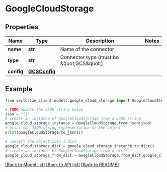 # GoogleCloudStorage


## Properties

Name | Type | Description | Notes
------------ | ------------- | ------------- | -------------
**name** | **str** | Name of the connector | 
**type** | **str** | Connector type (must be \&quot;GCS\&quot;) | 
**config** | [**GCSConfig**](GCSConfig.md) |  | 

## Example

```python
from vectorize_client.models.google_cloud_storage import GoogleCloudStorage

# TODO update the JSON string below
json = "{}"
# create an instance of GoogleCloudStorage from a JSON string
google_cloud_storage_instance = GoogleCloudStorage.from_json(json)
# print the JSON string representation of the object
print(GoogleCloudStorage.to_json())

# convert the object into a dict
google_cloud_storage_dict = google_cloud_storage_instance.to_dict()
# create an instance of GoogleCloudStorage from a dict
google_cloud_storage_from_dict = GoogleCloudStorage.from_dict(google_cloud_storage_dict)
```
[[Back to Model list]](../README.md#documentation-for-models) [[Back to API list]](../README.md#documentation-for-api-endpoints) [[Back to README]](../README.md)


